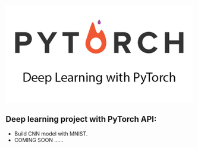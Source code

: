 <img src="https://github.com/josjsjen/Project-with-PyTorch/blob/master/Images/pytorch.png" >

## Deep learning project with PyTorch API:
* Build CNN model with MNIST.
* COMING SOON ......
